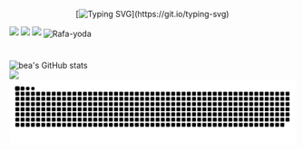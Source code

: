 <div align="center">

  [![Typing SVG](https://readme-typing-svg.herokuapp.com/?color=e33e81&size=35&center=true&vCenter=true&width=1000&lines=hi,+i'm+bea.)](https://git.io/typing-svg)

</div>

<div style="display: inline_block"> 

  <a href="https://instagram.com/coutobeatryz" target="_blank"><img src="https://img.shields.io/badge/-Instagram-%23E4405F?style=for-the-badge&logo=instagram&logoColor=white" target="_blank"></a>
  <a href = "mailto:coutobeatryz@gmail.com"><img src="https://img.shields.io/badge/-Gmail-%23333?style=for-the-badge&logo=gmail&logoColor=white" target="_blank"></a>
  <a href="https://www.linkedin.com/in/beatryzcouto" target="_blank"><img src="https://img.shields.io/badge/-LinkedIn-%230077B5?style=for-the-badge&logo=linkedin&logoColor=white" target="_blank"></a>
<img align="center" alt="Rafa-yoda" src="https://64.media.tumblr.com/87825da06a620e00252e34085580baea/1872d2eea5c33826-76/s400x600/588d72e86faf3692124303fec76dc999207c1555.gifv">
</div>

#

![bea's GitHub stats](https://github-readme-stats.vercel.app/api?username=coutobeatryz&show_icons=true&theme=radical)  
<img src = "https://github-readme-stats.vercel.app/api/top-langs/?username=coutobeatryz&layout=compact&theme=dracula" width = 400>
![Snake animation](https://raw.githubusercontent.com/Platane/snk/output/github-contribution-grid-snake.svg)

 
